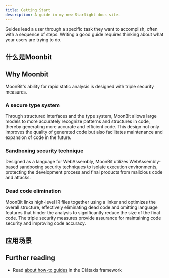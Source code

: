 ```yaml
---
title: Getting Start
description: A guide in my new Starlight docs site.
---
```


Guides lead a user through a specific task they want to accomplish, often with a sequence of steps.
Writing a good guide requires thinking about what your users are trying to do.

## 什么是Moonbit


## Why Moonbit

MoonBit's ability for rapid static analysis is designed with triple security measures.

### A secure type system
Through structured interfaces and the type system, MoonBit allows large models to more accurately recognize patterns and structures in code, thereby generating more accurate and efficient code. This design not only improves the quality of generated code but also facilitates maintenance and expansion of code in the future.

### Sandboxing security technique
Designed as a language for WebAssembly, MoonBit utilizes WebAssembly-based sandboxing security techniques to isolate execution environments, protecting the development process and final products from malicious code and attacks.

### Dead code elimination
MoonBit links high-level IR files together using a linker and optimizes the overall structure, effectively eliminating dead code and omitting language features that hinder the analysis to significantly reduce the size of the final code. The triple security measures provide assurance for maintaining code security and improving code accuracy.

## 应用场景


## Further reading

- Read [about how-to guides](https://diataxis.fr/how-to-guides/) in the Diátaxis framework
